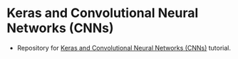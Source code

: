 # Keras and Convolutional Neural Networks (CNNs)
- Repository for [Keras and Convolutional Neural Networks (CNNs)](https://www.pyimagesearch.com/2018/04/16/keras-and-convolutional-neural-networks-cnns/) tutorial.
